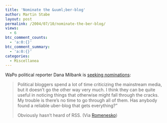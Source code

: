```yaml
---
title: 'Nominate the &uuml;ber-blog'
author: Martin Stabe
layout: post
permalink: /2004/07/10/nominate-the-ber-blog/
views:
  - 6
btc_comment_counts:
  - 'a:0:{}'
btc_comment_summary:
  - 'a:0:{}'
categories:
  - Miscellanea
---
```

WaPo political reporter Dana Milbank is [seeking nominations][1]:  


> Political bloggers spend a lot of time criticizing the mainstream media, but it doesn&#8217;t go the other way very much. I think they can be quite useful in noticing things that otherwise might fall through the cracks. My trouble is there&#8217;s no time to go through all of them. Has anybody found a reliable uber-blog that gets everything?&#8221;</p>
Obviously hasn&#8217;t heard of RSS. (Via [Romenesko][2])

 [1]: http://www.washingtonpost.com/wp-dyn/articles/A34625-2004Jul7.html
 [2]: http://www.poynter.org/column.asp?id=45&aid=68189